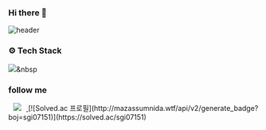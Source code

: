 ### Hi there 👋
![header](https://capsule-render.vercel.app/api?type=waving&color=auto&height=150&section=header&fontSize=30&animation=twinkling&text=안녕하세요%20장윤경입니다%20👻)
### ⚙️ Tech Stack 
<img src="https://img.shields.io/badge/Python-3766AB?style=flat-square&logo=Python&logoColor=white"/></a>&nbsp 
### follow me
<a href="https://www.instagram.com/yoonl_ord/">
    <img 
        src="http://img.shields.io/badge/-INSTAGRAM-222222?style=flat&logo=Instagram&link=https://www.instagram.com/yoonl_ord/"
        style="height : auto; margin-left : 10px; margin-right : 10px;"/>
</a>
[![Solved.ac 프로필](http://mazassumnida.wtf/api/v2/generate_badge?boj=sgi07151)](https://solved.ac/sgi07151)
<!--
**yoon-gang00/yoon-gang00** is a ✨ _special_ ✨ repository because its `README.md` (this file) appears on your GitHub profile.

- 🔭 I’m currently working on ...
- 🌱 I’m currently learning ...
- 👯 I’m looking to collaborate on ...
- 🤔 I’m looking for help with ...
- 💬 Ask me about ...
- 📫 How to reach me: ...
- 😄 Pronouns: ...
- ⚡ Fun fact: ...
-->
